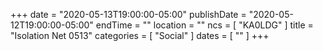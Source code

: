 +++
date = "2020-05-13T19:00:00-05:00"
publishDate = "2020-05-12T19:00:00-05:00"
endTime = ""
location = ""
ncs = [ "KA0LDG" ]
title = "Isolation Net 0513"
categories = [ "Social" ]
dates = [ "" ]
+++
